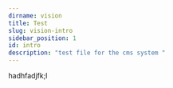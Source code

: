 ```yaml
---
dirname: vision
title: Test
slug: vision-intro
sidebar_position: 1
id: intro
description: "test file for the cms system "
---
```

hadhfadjfk;l
